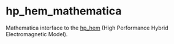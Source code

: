 # hp_hem_mathematica
Mathematica interface to the [hp_hem](https://github.com/pedrohnv/hp_hem) (High Performance Hybrid Electromagnetic Model).

